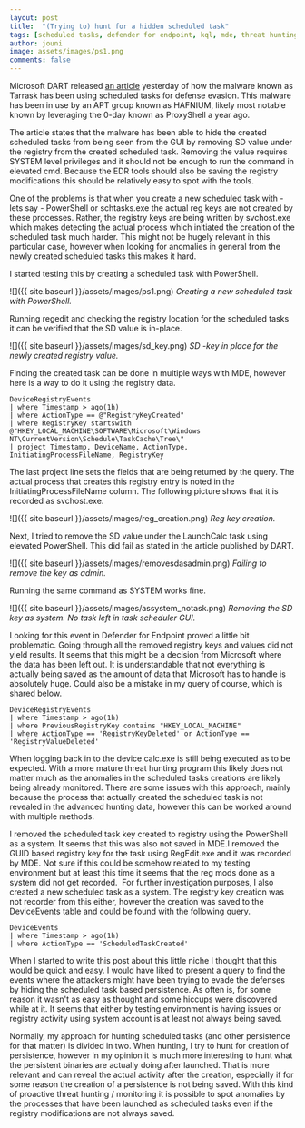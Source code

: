```yaml
---
layout: post
title:  "(Trying to) hunt for a hidden scheduled task"
tags: [scheduled tasks, defender for endpoint, kql, mde, threat hunting]
author: jouni
image: assets/images/ps1.png
comments: false
---
```


Microsoft DART released [an article](https://www.microsoft.com/security/blog/2022/04/12/tarrask-malware-uses-scheduled-tasks-for-defense-evasion/) yesterday of how the malware known as Tarrask has been using scheduled tasks for defense evasion. This malware has been in use by an APT group known as HAFNIUM, likely most notable known by leveraging the 0-day known as ProxyShell a year ago.

The article states that the malware has been able to hide the created scheduled tasks from being seen from the GUI by removing SD value under the registry from the created scheduled task. Removing the value requires SYSTEM level privileges and it should not be enough to run the command in elevated cmd. Because the EDR tools should also be saving the registry modifications this should be relatively easy to spot with the tools.

One of the problems is that when you create a new scheduled task with - lets say - PowerShell or schtasks.exe the actual reg keys are not created by these processes. Rather, the registry keys are being written by svchost.exe which makes detecting the actual process which initiated the creation of the scheduled task much harder. This might not be hugely relevant in this particular case, however when looking for anomalies in general from the newly created scheduled tasks this makes it hard.

I started testing this by creating a scheduled task with PowerShell.

![]({{ site.baseurl }}/assets/images/ps1.png)
_Creating a new scheduled task with PowerShell._

Running regedit and checking the registry location for the scheduled tasks it can be verified that the SD value is in-place.

![]({{ site.baseurl }}/assets/images/sd_key.png)
_SD -key in place for the newly created registry value._

Finding the created task can be done in multiple ways with MDE, however here is a way to do it using the registry data.

    DeviceRegistryEvents
    | where Timestamp > ago(1h)
    | where ActionType == @"RegistryKeyCreated"
    | where RegistryKey startswith @"HKEY_LOCAL_MACHINE\SOFTWARE\Microsoft\Windows NT\CurrentVersion\Schedule\TaskCache\Tree\"
    | project Timestamp, DeviceName, ActionType, InitiatingProcessFileName, RegistryKey
    
The last project line sets the fields that are being returned by the query. The actual process that creates this registry entry is noted in the InitiatingProcessFileName column. The following picture shows that it is recorded as svchost.exe.

![]({{ site.baseurl }}/assets/images/reg_creation.png)
_Reg key creation._

Next, I tried to remove the SD value under the LaunchCalc task using elevated PowerShell. This did fail as stated in the article published by DART.

![]({{ site.baseurl }}/assets/images/removesdasadmin.png)
_Failing to remove the key as admin._

Running the same command as SYSTEM works fine.

![]({{ site.baseurl }}/assets/images/assystem_notask.png)
_Removing the SD key as system. No task left in task scheduler GUI._

Looking for this event in Defender for Endpoint proved a little bit problematic. Going through all the removed registry keys and values did not yield results. It seems that this might be a decision from Microsoft where the data has been left out. It is understandable that not everything is actually being saved as the amount of data that Microsoft has to handle is absolutely huge. Could also be a mistake in my query of course, which is shared below.

    DeviceRegistryEvents
    | where Timestamp > ago(1h)
    | where PreviousRegistryKey contains "HKEY_LOCAL_MACHINE"
    | where ActionType == 'RegistryKeyDeleted' or ActionType == 'RegistryValueDeleted'
    
When logging back in to the device calc.exe is still being executed as to be expected. With a more mature threat hunting program this likely does not matter much as the anomalies in the scheduled tasks creations are likely being already monitored. There are some issues with this approach, mainly because the process that actually created the scheduled task is not revealed in the advanced hunting data, however this can be worked around with multiple methods.

I removed the scheduled task key created to registry using the PowerShell as a system. It seems that this was also not saved in MDE.I removed the GUID based registry key for the task using RegEdit.exe and it was recorded by MDE. Not sure if this could be somehow related to my testing environment but at least this time it seems that the reg mods done as a system did not get recorded.  For further investigation purposes, I also created a new scheduled task as a system. The registry key creation was not recorder from this either, however the creation was saved to the DeviceEvents table and could be found with the following query.

    DeviceEvents
    | where Timestamp > ago(1h)
    | where ActionType == 'ScheduledTaskCreated'
    
When I started to write this post about this little niche I thought that this would be quick and easy. I would have liked to present a query to find the events where the attackers might have been trying to evade the defenses by hiding the scheduled task based persistence. As often is, for some reason it wasn't as easy as thought and some hiccups were discovered while at it. It seems that either by testing environment is having issues or registry activity using system account is at least not always being saved.

Normally, my approach for hunting scheduled tasks (and other persistence for that matter) is divided in two. When hunting, I try to hunt for creation of persistence, however in my opinion it is much more interesting to hunt what the persistent binaries are actually doing after launched. That is more relevant and can reveal the actual activity after the creation, especially if for some reason the creation of a persistence is not being saved. With this kind of proactive threat hunting / monitoring it is possible to spot anomalies by the processes that have been launched as scheduled tasks even if the registry modifications are not always saved.